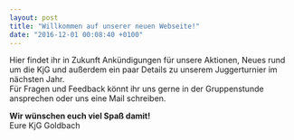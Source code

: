 ```yaml
---
layout: post
title: "Willkommen auf unserer neuen Webseite!"
date: "2016-12-01 00:08:40 +0100"
---
```


Hier findet ihr in Zukunft Ankündigungen für unsere Aktionen, Neues rund um die KjG und außerdem ein paar Details zu unserem Juggerturnier im nächsten Jahr.    
Für Fragen und Feedback könnt ihr uns gerne in der Gruppenstunde ansprechen oder uns eine Mail schreiben.

**Wir wünschen euch viel Spaß damit!**    
Eure KjG Goldbach

